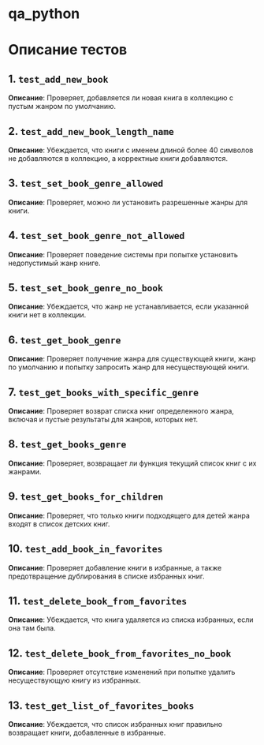 # qa_python

# Описание тестов

## 1. `test_add_new_book`
**Описание**: Проверяет, добавляется ли новая книга в коллекцию с пустым жанром по умолчанию.

## 2. `test_add_new_book_length_name`
**Описание**: Убеждается, что книги с именем длиной более 40 символов не добавляются в коллекцию, а корректные книги добавляются.

## 3. `test_set_book_genre_allowed`
**Описание**: Проверяет, можно ли установить разрешенные жанры для книги.

## 4. `test_set_book_genre_not_allowed`
**Описание**: Проверяет поведение системы при попытке установить недопустимый жанр книге.

## 5. `test_set_book_genre_no_book`
**Описание**: Убеждается, что жанр не устанавливается, если указанной книги нет в коллекции.

## 6. `test_get_book_genre`
**Описание**: Проверяет получение жанра для существующей книги, жанр по умолчанию и попытку запросить жанр для несуществующей книги.

## 7. `test_get_books_with_specific_genre`
**Описание**: Проверяет возврат списка книг определенного жанра, включая и пустые результаты для жанров, которых нет.

## 8. `test_get_books_genre`
**Описание**: Проверяет, возвращает ли функция текущий список книг с их жанрами.

## 9. `test_get_books_for_children`
**Описание**: Проверяет, что только книги подходящего для детей жанра входят в список детских книг.

## 10. `test_add_book_in_favorites`
**Описание**: Проверяет добавление книги в избранные, а также предотвращение дублирования в списке избранных книг.

## 11. `test_delete_book_from_favorites`
**Описание**: Убеждается, что книга удаляется из списка избранных, если она там была.

## 12. `test_delete_book_from_favorites_no_book`
**Описание**: Проверяет отсутствие изменений при попытке удалить несуществующую книгу из избранных.

## 13. `test_get_list_of_favorites_books`
**Описание**: Убеждается, что список избранных книг правильно возвращает книги, добавленные в избранные.